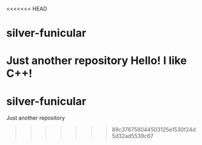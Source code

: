 <<<<<<< HEAD
# silver-funicular
Just another repository
Hello! I like C++!
=======
# silver-funicular
Just another repository
>>>>>>> 89c376758044503125e1530f24d5d32ad5539c67
